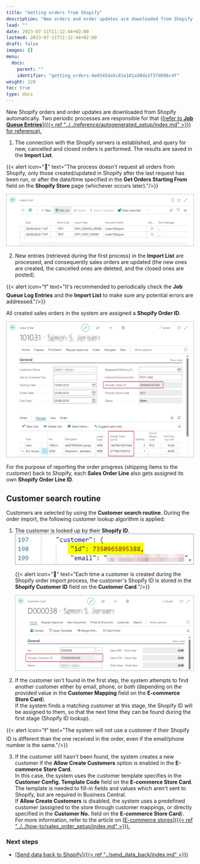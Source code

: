 ```yaml
---
title: "Getting orders from Shopify"
description: "New orders and order updates are downloaded from Shopify automatically. Learn more about the associated processes in this article."
lead: ""
date: 2023-07-11T11:12:44+02:00
lastmod: 2023-07-11T11:12:44+02:00
draft: false
images: []
menu:
  docs:
    parent: ""
    identifier: "getting_orders-4e03454a5c81e181a38da1f37d696c4f"
weight: 329
toc: true
type: docs
---
```


New Shopify orders and order updates are downloaded from Shopify automatically. Two periodic processes are responsible for that ([<ins>refer to **Job Queue Entries**<ins>]({{< ref "../../reference/autogenerated_setup/index.md" >}}) for reference). 


1. The connection with the Shopify servers is established, and query for new, cancelled and closed orders is performed. The results are saved in the **Import List**.

{{< alert icon="📝" text="The process doesn't request all orders from Shopify, only those created/updated in Shopify after the last request has been run, or after the date/time specified in the <b>Get Orders Starting From</b> field on the <b>Shopify Store</b> page (whichever occurs later)."/>}}

   ![shopify_import_list](Images/shopify_import_list.PNG)

2. New entries (retrieved during the first process) in the **Import List** are processed, and consequently sales orders are updated (the new ones are created, the cancelled ones are deleted, and the closed ones are posted).

{{< alert icon="❗" text="It's recommended to periodically check the <b>Job Queue Log Entries</b> and the <b>Import List</b> to make sure any potential errors are addressed."/>}}

All created sales orders in the system are assigned a **Shopify Order ID**. 

   ![shopify_sales_order](images/shopify_sales_order.PNG)

For the purpose of reporting the order progress (shipping items to the customer) back to Shopify, each **Sales Order Line** also gets assigned its own **Shopify Order Line ID**.

## Customer search routine

Customers are selected by using the **Customer search routine**. During the order import, the following customer lookup algorithm is applied:

1. The customer is looked up by their **Shopify ID**.                   
   ![customer_search](Images/customer_search.PNG)

   {{< alert icon="📝" text="Each time a customer is created during the Shopify order import process, the customer's Shopify ID is stored in the <b>Shopify Customer ID</b> field on the <b>Customer Card</b>."/>}}

   ![shopify_customer_id](Images/shopify_customer_id.PNG)

2. If the customer isn't found in the first step, the system attempts to find another customer either by email, phone, or both (depending on the provided value in the **Customer Mapping** field on the **E-commerce Store Card**).    
   If the system finds a matching customer at this stage, the Shopify ID will be assigned to them, so that the next time they can be found during the first stage (Shopify ID lookup).         

{{< alert icon="❗" text="The system will not use a customer if their Shopify ID is different than the one received in the order, even if the email/phone number is the same."/>}}

3. If the customer still hasn't been found, the system creates a new customer if the **Allow Create Customers** option is enabled in the **E-commerce Store Card**.           
   In this case, the system uses the customer template specifies in the **Customer Config. Template Code** field on the **E-commerce Store Card**. The template is needed to fill-in fields and values which aren't sent to Shopify, but are required in Business Central.      
   If **Allow Create Customers** is disabled, the system uses a predefined customer (assigned to the store through customer mappings, or directly specified in the **Customer No.** field on the **E-commerce Store Card**).        
   For more information, refer to the article on [<ins>E-commerce stores<ins>]({{< ref "../../how-to/sales_order_setup/index.md" >}}).


### Next steps

- [<ins>Send data back to Shopify<ins>]({{< ref "../send_data_back/index.md" >}})

